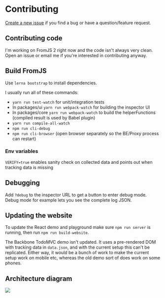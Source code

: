 # Contributing

[Create a new issue](https://github.com/mattzeunert/FromJS/issues) if you find a bug or have a question/feature request.

## Contributing code

I'm working on FromJS 2 right now and the code isn't always very clean. Open an issue or email me if you're interested in contributing anyway.

## Build FromJS

Use `lerna bootstrap` to install dependencies.

I usually run all of these commands:

* `yarn run test-watch` for unit/integration tests
* In packages/ui `yarn run webpack-watch` for building the inspector UI
* In packages/core `yarn run webpack-watch` to build the helperFunctions (compiled result is used by Babel plugin)
* `yarn run compile-all-watch`
* `npm run cli-debug`
* `npm run cli-browser` (open browser separately so the BE/Proxy process can restart)

### Env variables

`VERIFY=true` enables sanity check on collected data and points out when tracking data is missing

## Debugging

Add `?debug` to the inspector URL to get a button to enter debug mode. Debug mode for example
lets you see the complete log JSON.

## Updating the website

To update the React demo and playground make sure `npm run server` is running, then run `npm run build-website`.

The Backbone TodoMVC demo isn't updated. It uses a pre-rendered DOM with tracking data in `data.json`, and with the current setup this can't be replicated. Either way, it would be a bunch of work to make the current setup work on mobile etc, whereas the old demo sort of does work on some phones.

## Architecture diagram

![](https://user-images.githubusercontent.com/1303660/41681002-35ebae24-74cb-11e8-8a2d-d2a2b8b34145.png)
